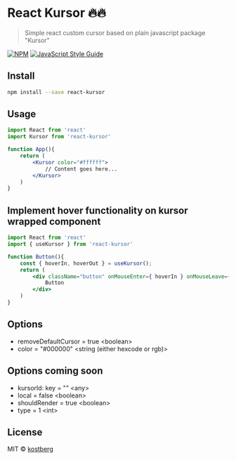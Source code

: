# React Kursor 🔥🔥

> Simple react custom cursor based on plain javascript package &quot;Kursor&quot;

[![NPM](https://img.shields.io/npm/v/react-kursor.svg)](https://www.npmjs.com/package/react-kursor) [![JavaScript Style Guide](https://img.shields.io/badge/code_style-standard-brightgreen.svg)](https://standardjs.com)

## Install

```bash
npm install --save react-kursor
```

## Usage

```jsx
import React from 'react'
import Kursor from 'react-kursor'

function App(){
    return (
        <Kursor color="#ffffff">
            // Content goes here...
        </Kursor>
    )
}
```

## Implement hover functionality on kursor wrapped component
```jsx
import React from 'react'
import { useKursor } from 'react-kursor'

function Button(){
    const { hoverIn, hoverOut } = useKursor();
    return (
        <div className="button" onMouseEnter={ hoverIn } onMouseLeave={ hoverOut }>
            Button 
        </div>
    )
}
```

## Options
* removeDefaultCursor = true \<boolean\>
* color = "#000000" \<string (either hexcode or rgb)\>

## Options coming soon
* kursorId: key = "" \<any\>
* local = false \<boolean\>
* shouldRender = true \<boolean\>
* type = 1 \<int\>


## License

MIT © [kostberg](https://github.com/kostberg)
